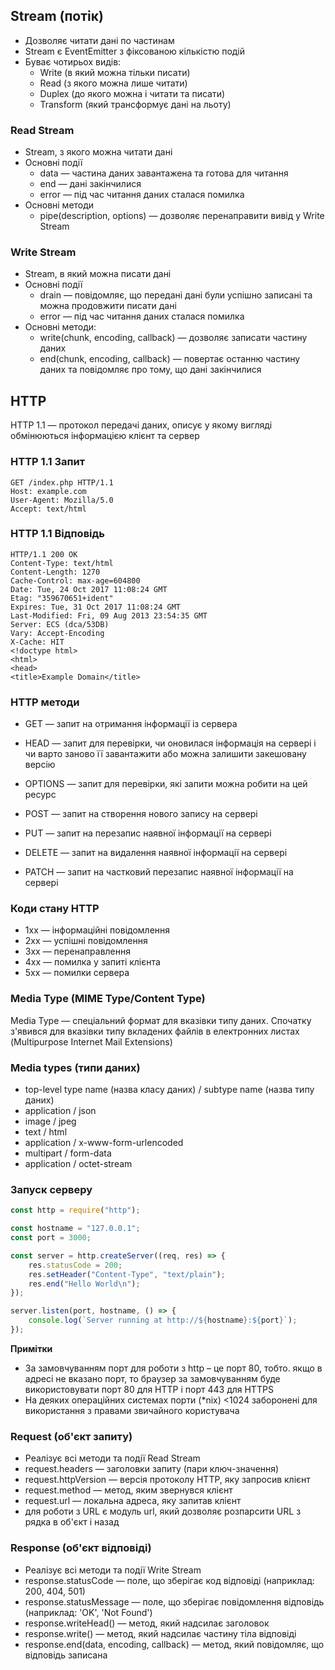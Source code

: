 ## Stream (потік)

-   Дозволяє читати дані по частинам
-   Stream є EventEmitter з фіксованою кількістю подій
-   Буває чотирьох видів:
    -   Write (в який можна тільки писати)
    -   Read (з якого можна лише читати)
    -   Duplex (до якого можна і читати та писати)
    -   Transform (який трансформує дані на льоту)

### Read Stream

-   Stream, з якого можна читати дані
-   Основні події
    -   data — частина даних завантажена та готова для читання
    -   end — дані закінчилися
    -   error — під час читання даних сталася помилка
-   Основні методи
    -   pipe(description, options) — дозволяє перенаправити вивід у Write Stream

### Write Stream

-   Stream, в який можна писати дані
-   Основні події
    -   drain — повідомляє, що передані дані були успішно записані та можна продовжити писати дані
    -   error — під час читання даних сталася помилка
-   Основні методи:
    -   write(chunk, encoding, callback) — дозволяє записати частину даних
    -   end(chunk, encoding, callback) — повертає останню частину даних та повідомляє про
        тому, що дані закінчилися

## HTTP

HTTP 1.1 — протокол передачі даних, описує у якому вигляді обмінюються інформацією клієнт та сервер

### HTTP 1.1 Запит

```
GET /index.php HTTP/1.1
Host: example.com
User-Agent: Mozilla/5.0
Accept: text/html
```

### HTTP 1.1 Відповідь

```
HTTP/1.1 200 OK
Content-Type: text/html
Content-Length: 1270
Cache-Control: max-age=604800
Date: Tue, 24 Oct 2017 11:08:24 GMT
Etag: "359670651+ident"
Expires: Tue, 31 Oct 2017 11:08:24 GMT
Last-Modified: Fri, 09 Aug 2013 23:54:35 GMT
Server: ECS (dca/53DB)
Vary: Accept-Encoding
X-Cache: HIT
<!doctype html>
<html>
<head>
<title>Example Domain</title>
```

### HTTP методи

-   GET — запит на отримання інформації із сервера
-   HEAD — запит для перевірки, чи оновилася інформація на сервері і чи варто заново її завантажити або можна залишити закешовану версію
-   OPTIONS — запит для перевірки, які запити можна робити на цей ресурс

-   POST — запит на створення нового запису на сервері
-   PUT — запит на перезапис наявної інформації на сервері
-   DELETE — запит на видалення наявної інформації на сервері
-   PATCH — запит на частковий перезапис наявної інформації на сервері

### Коди стану HTTP

-   1xx — інформаційні повідомлення
-   2xx — успішні повідомлення
-   3xx — перенаправлення
-   4xx — помилка у запиті клієнта
-   5xx — помилки сервера

### Media Type (MIME Type/Content Type)

Media Type — спеціальний формат для вказівки типу даних. Спочатку з'явився для вказівки типу вкладених файлів в електронних листах (Multipurpose
Internet Mail Extensions)

### Media types (типи даних)

-   top-level type name (назва класу даних) / subtype name (назва типу даних)
-   application / json
-   image / jpeg
-   text / html
-   application / x-www-form-urlencoded
-   multipart / form-data
-   application / octet-stream

### Запуск серверу

```js
const http = require("http");

const hostname = "127.0.0.1";
const port = 3000;

const server = http.createServer((req, res) => {
    res.statusCode = 200;
    res.setHeader("Content-Type", "text/plain");
    res.end("Hello World\n");
});

server.listen(port, hostname, () => {
    console.log(`Server running at http://${hostname}:${port}`);
});
```

**Примітки**

-   За замовчуванням порт для роботи з http – це порт 80, тобто. якщо в адресі не вказано порт, то браузер за замовчуванням буде використовувати порт 80 для HTTP і порт 443 для HTTPS
-   На деяких операційних системах порти (\*nix) <1024 заборонені для використання з правами звичайного користувача

### Request (об'єкт запиту)

-   Реалізує всі методи та події Read Stream
-   request.headers — заголовки запиту (пари ключ-значення)
-   request.httpVersion — версія протоколу HTTP, яку запросив клієнт
-   request.method — метод, яким звернувся клієнт
-   request.url — локальна адреса, яку запитав клієнт
-   для роботи з URL є модуль url, який дозволяє розпарсити URL з рядка в об'єкт і назад

### Response (об'єкт відповіді)

-   Реалізує всі методи та події Write Stream
-   response.statusCode — поле, що зберігає код відповіді (наприклад: 200, 404, 501)
-   response.statusMessage — поле, що зберігає повідомлення відповідь (наприклад: 'OK', 'Not Found')
-   response.writeHead() — метод, який надсилає заголовок
-   response.write() — метод, який надсилає частину тіла відповіді
-   response.end(data, encoding, callback) — метод, який повідомляє, що відповідь записана
